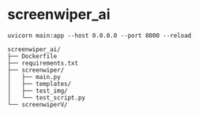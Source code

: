 # screenwiper_ai

`uvicorn main:app --host 0.0.0.0 --port 8000 --reload`

```
screenwiper_ai/
├── Dockerfile
├── requirements.txt
├── screenwiper/
│   ├── main.py
│   ├── templates/
│   ├── test_img/
│   └── test_script.py
└── screenwiperV/
```
